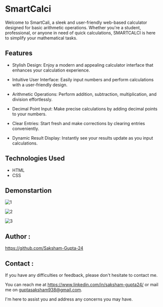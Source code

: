 # SmartCalci

Welcome to SmartCali, a sleek and user-friendly web-based calculator designed for basic arithmetic operations. Whether you're a student, professional, or anyone in need of quick calculations, SMARTCALCI is here to simplify your mathematical tasks.

## Features

- Stylish Design: Enjoy a modern and appealing calculator interface that enhances your calculation experience.

- Intuitive User Interface: Easily input numbers and perform calculations with a user-friendly design.

- Arithmetic Operations: Perform addition, subtraction, multiplication, and division effortlessly.

- Decimal Point Input: Make precise calculations by adding decimal points to your numbers.

- Clear Entries: Start fresh and make corrections by clearing entries conveniently.

- Dynamic Result Display: Instantly see your results update as you input calculations.
  
## Technologies Used
- HTML
- CSS

## Demonstartion

![1](https://github.com/Saksham-Gupta-24/SmartCalci/assets/114461220/eb7ab17a-7a31-4bbf-a610-2f49cf675c25)

![2](https://github.com/Saksham-Gupta-24/SmartCalci/assets/114461220/0a4461a3-0301-4c87-8215-26bad495aab5)

![3](https://github.com/Saksham-Gupta-24/SmartCalci/assets/114461220/bfd3c3b0-98d3-48ed-b518-5bc12475a3c6)



## Author :

https://github.com/Saksham-Gupta-24


## Contact :

If you have any difficulties or feedback, please don't hesitate to contact me. 

You can reach me at https://www.linkedin.com/in/saksham-gupta24/ or mail me on guptasaksham938@gmail.com. 

I'm here to assist you and address any concerns you may have.

